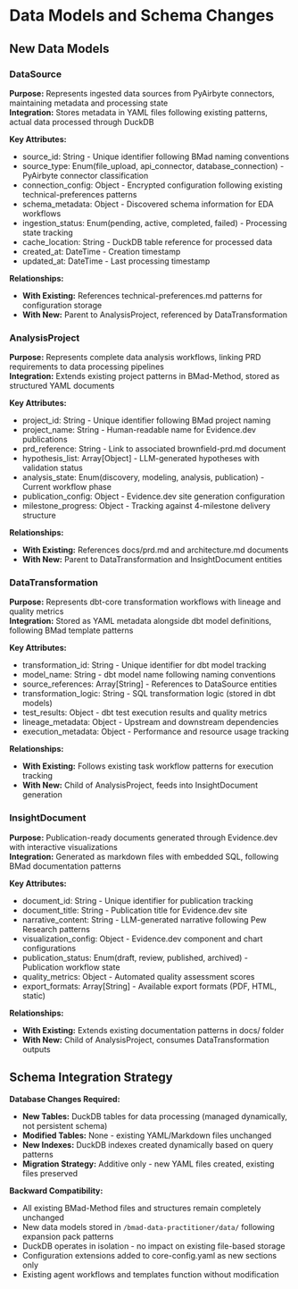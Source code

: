 # Data Models and Schema Changes

## New Data Models

### DataSource
**Purpose:** Represents ingested data sources from PyAirbyte connectors, maintaining metadata and processing state  
**Integration:** Stores metadata in YAML files following existing patterns, actual data processed through DuckDB

**Key Attributes:**
- source_id: String - Unique identifier following BMad naming conventions
- source_type: Enum(file_upload, api_connector, database_connection) - PyAirbyte connector classification
- connection_config: Object - Encrypted configuration following existing technical-preferences patterns
- schema_metadata: Object - Discovered schema information for EDA workflows
- ingestion_status: Enum(pending, active, completed, failed) - Processing state tracking
- cache_location: String - DuckDB table reference for processed data
- created_at: DateTime - Creation timestamp
- updated_at: DateTime - Last processing timestamp

**Relationships:**
- **With Existing:** References technical-preferences.md patterns for configuration storage
- **With New:** Parent to AnalysisProject, referenced by DataTransformation

### AnalysisProject
**Purpose:** Represents complete data analysis workflows, linking PRD requirements to data processing pipelines  
**Integration:** Extends existing project patterns in BMad-Method, stored as structured YAML documents

**Key Attributes:**
- project_id: String - Unique identifier following BMad project naming
- project_name: String - Human-readable name for Evidence.dev publications
- prd_reference: String - Link to associated brownfield-prd.md document
- hypothesis_list: Array[Object] - LLM-generated hypotheses with validation status
- analysis_state: Enum(discovery, modeling, analysis, publication) - Current workflow phase
- publication_config: Object - Evidence.dev site generation configuration
- milestone_progress: Object - Tracking against 4-milestone delivery structure

**Relationships:**
- **With Existing:** References docs/prd.md and architecture.md documents
- **With New:** Parent to DataTransformation and InsightDocument entities

### DataTransformation
**Purpose:** Represents dbt-core transformation workflows with lineage and quality metrics  
**Integration:** Stored as YAML metadata alongside dbt model definitions, following BMad template patterns

**Key Attributes:**
- transformation_id: String - Unique identifier for dbt model tracking
- model_name: String - dbt model name following naming conventions
- source_references: Array[String] - References to DataSource entities
- transformation_logic: String - SQL transformation logic (stored in dbt models)
- test_results: Object - dbt test execution results and quality metrics
- lineage_metadata: Object - Upstream and downstream dependencies
- execution_metadata: Object - Performance and resource usage tracking

**Relationships:**
- **With Existing:** Follows existing task workflow patterns for execution tracking
- **With New:** Child of AnalysisProject, feeds into InsightDocument generation

### InsightDocument
**Purpose:** Publication-ready documents generated through Evidence.dev with interactive visualizations  
**Integration:** Generated as markdown files with embedded SQL, following BMad documentation patterns

**Key Attributes:**
- document_id: String - Unique identifier for publication tracking
- document_title: String - Publication title for Evidence.dev site
- narrative_content: String - LLM-generated narrative following Pew Research patterns
- visualization_config: Object - Evidence.dev component and chart configurations
- publication_status: Enum(draft, review, published, archived) - Publication workflow state
- quality_metrics: Object - Automated quality assessment scores
- export_formats: Array[String] - Available export formats (PDF, HTML, static)

**Relationships:**
- **With Existing:** Extends existing documentation patterns in docs/ folder
- **With New:** Child of AnalysisProject, consumes DataTransformation outputs

## Schema Integration Strategy

**Database Changes Required:**
- **New Tables:** DuckDB tables for data processing (managed dynamically, not persistent schema)
- **Modified Tables:** None - existing YAML/Markdown files unchanged  
- **New Indexes:** DuckDB indexes created dynamically based on query patterns
- **Migration Strategy:** Additive only - new YAML files created, existing files preserved

**Backward Compatibility:**
- All existing BMad-Method files and structures remain completely unchanged
- New data models stored in `/bmad-data-practitioner/data/` following expansion pack patterns
- DuckDB operates in isolation - no impact on existing file-based storage
- Configuration extensions added to core-config.yaml as new sections only
- Existing agent workflows and templates function without modification
